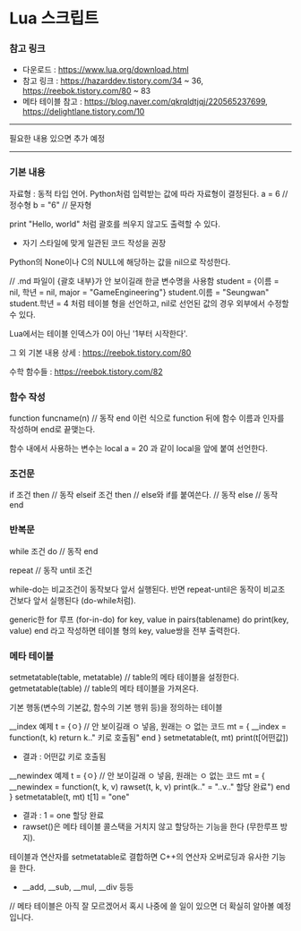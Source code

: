 # Lua 스크립트

### 참고 링크
- 다운로드 : https://www.lua.org/download.html
- 참고 링크 : https://hazarddev.tistory.com/34 ~ 36, https://reebok.tistory.com/80 ~ 83
- 메타 테이블 참고 : https://blog.naver.com/qkrqldtjqj/220565237699, https://delightlane.tistory.com/10
---

필요한 내용 있으면 추가 예정

---

### 기본 내용

자료형 : 동적 타입 언어. Python처럼 입력받는 값에 따라 자료형이 결정된다.
a = 6 // 정수형
b = "6" // 문자형

print "Hello, world" 처럼 괄호를 씌우지 않고도 출력할 수 있다.
- 자기 스타일에 맞게 일관된 코드 작성을 권장

Python의 None이나 C의 NULL에 해당하는 값을 nil으로 작성한다.

// .md 파일이 {괄호 내부}가 안 보이길래 한글 변수명을 사용함
student = {이름 = nil, 학년 = nil, major = "GameEngineering"}
student.이름 = "Seungwan"
student.학년 = 4
처럼 테이블 형을 선언하고, nil로 선언된 값의 경우 외부에서 수정할 수 있다.

Lua에서는 테이블 인덱스가 0이 아닌 '1부터 시작한다'.

그 외 기본 내용 상세 : https://reebok.tistory.com/80

수학 함수들 : https://reebok.tistory.com/82

### 함수 작성
function funcname(n)
// 동작
end
이런 식으로 function 뒤에 함수 이름과 인자를 작성하며 end로 끝맺는다.

함수 내에서 사용하는 변수는 local a = 20 과 같이 local을 앞에 붙여 선언한다.

### 조건문
if 조건 then
// 동작
elseif 조건 then // else와 if를 붙여쓴다.
// 동작
else
// 동작
end

### 반복문

while 조건 do
// 동작
end

repeat 
// 동작
until 조건

while-do는 비교조건이 동작보다 앞서 실행된다. 
반면 repeat-until은 동작이 비교조건보다 앞서 실행된다 (do-while처럼).

generic한 for 루프 (for-in-do)
for key, value in pairs(tablename) do
print(key, value)
end
라고 작성하면 테이블 형의 key, value쌍을 전부 출력한다.

### 메타 테이블
setmetatable(table, metatable) // table의 메타 테이블을 설정한다.
getmetatable(table) // table의 메타 테이블을 가져온다.

기본 행동(변수의 기본값, 함수의 기본 행위 등)을 정의하는 테이블

__index 예제
t = {ㅇ} // 안 보이길래 ㅇ 넣음, 원래는 ㅇ 없는 코드
mt = {
    __index = function(t, k)
        return k.." 키로 호출됨"
    end
}
setmetatable(t, mt)
print(t[어떤값])

- 결과 : 어떤값 키로 호출됨

__newindex 예제
t = {ㅇ} // 안 보이길래 ㅇ 넣음, 원래는 ㅇ 없는 코드
mt = {
    __newindex = function(t, k, v)
        rawset(t, k, v)
        print(k.." = "..v.." 할당 완료")
    end
}
setmetatable(t, mt)
t[1] = "one"

- 결과 : 1 = one 할당 완료
- rawset()은 메타 테이블 콜스택을 거치지 않고 할당하는 기능을 한다 (무한루프 방지).

테이블과 연산자를 setmetatable로 결합하면 C++의 연산자 오버로딩과 유사한 기능을 한다.
- __add, __sub, __mul, __div 등등

// 메타 테이블은 아직 잘 모르겠어서 혹시 나중에 쓸 일이 있으면 더 확실히 알아볼 예정입니다.